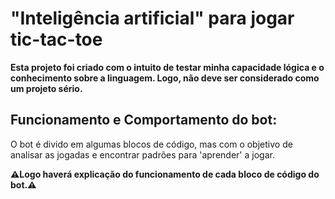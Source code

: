 # "Inteligência artificial" para jogar tic-tac-toe
<strong>Esta projeto foi criado com o intuito de testar minha capacidade lógica e o conhecimento sobre a linguagem. Logo, não deve ser considerado como um projeto sério.</strong>

<h2>Funcionamento e Comportamento do bot:</h2>
<p>O bot é divido em algumas blocos de código, mas com o objetivo de analisar as jogadas e encontrar padrões para 'aprender' a jogar.</p>
 
 <strong>&#9888;&#65039;Logo haverá explicação do funcionamento de cada bloco de código do bot.&#9888;&#65039;</strong>
